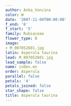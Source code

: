 ```yaml
---
author: Anka_Voncina
color: W
date: '2007-11-04T00:00:00'
f_end: '6'
f_start: '5'
family: Rubiaceae
flower_type: B
image:
- M_007052601.jpg
latin: Asperula taurina
lead: M_007052601.jpg
lead_sample: false
name: index.en
order: Asperula
parallel: false
petals: '4'
petals_joined: false
star_shape: false
title: Asperula taurina
---
```

